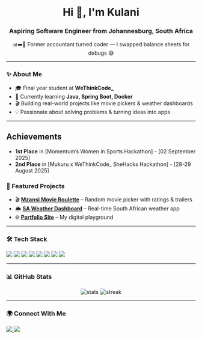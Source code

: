 <h1 align="center">Hi 👋, I'm Kulani</h1>
<h3 align="center">Aspiring Software Engineer from Johannesburg, South Africa</h3>

<p align="center">📊➡️🐞 Former accountant turned coder — I swapped balance sheets for debugs 😅</p>


---

### ✨ About Me
- 🎓 Final year student at **WeThinkCode_**
- 🌱 Currently learning **Java, Spring Boot, Docker**
- 🎬 Building real-world projects like movie pickers & weather dashboards
- 💡 Passionate about solving problems & turning ideas into apps


---
## Achievements
- **1st Place** in [Momentum’s Women in Sports Hackathon] - [02 September 2025]
- **2nd Place** in  [Mukuru x WeThinkCode_ SheHacks Hackathon] - [28-29 August 2025]

### 🚀 Featured Projects  
- 🎬 [**Mzansi Movie Roulette**](https://kulani-mm.github.io/Movie-Roulette/) – Random movie picker with ratings & trailers  
- 🌦️ [**SA Weather Dashboard**](https://sa-weather-dashboard.onrender.com) – Real-time South African weather app  
- 🌐 [**Portfolio Site**](https://kulani-mm.github.io) – My digital playground  

---

### 🛠️ Tech Stack  
<p align="left">
  <img src="https://img.shields.io/badge/Java-%23ED8B00.svg?style=for-the-badge&logo=java&logoColor=white" />
  <img src="https://img.shields.io/badge/Python-3776AB?style=for-the-badge&logo=python&logoColor=white" />
  <img src="https://img.shields.io/badge/Spring%20Boot-6DB33F?style=for-the-badge&logo=springboot&logoColor=white" />
  <img src="https://img.shields.io/badge/Docker-2496ED?style=for-the-badge&logo=docker&logoColor=white" />
  <img src="https://img.shields.io/badge/Linux-FCC624?style=for-the-badge&logo=linux&logoColor=black" />
  <img src="https://img.shields.io/badge/HTML5-E34F26?style=for-the-badge&logo=html5&logoColor=white" />
  <img src="https://img.shields.io/badge/CSS3-1572B6?style=for-the-badge&logo=css3&logoColor=white" />
  <img src="https://img.shields.io/badge/JavaScript-F7DF1E?style=for-the-badge&logo=javascript&logoColor=black" />
</p>

---

### 📊 GitHub Stats  
<p align="center">
  <img src="https://github-readme-stats.vercel.app/api?username=Kulani-MM&show_icons=true&theme=tokyonight" alt="stats" />
  <img src="https://github-readme-streak-stats.herokuapp.com/?user=Kulani-MM&theme=tokyonight" alt="streak" />
</p>

---

### 🌍 Connect With Me  
<p align="left">
  <a href="https://www.linkedin.com/in/kulani-mj/">
    <img src="https://img.shields.io/badge/LinkedIn-%230077B5.svg?style=for-the-badge&logo=linkedin&logoColor=white" />
  </a>
  <a href="https://github.com/Kulani-MM">
    <img src="https://img.shields.io/badge/GitHub-%23121011.svg?style=for-the-badge&logo=github&logoColor=white" />
  </a>
</p>
